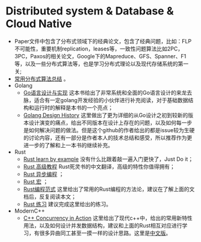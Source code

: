 # Distributed system & Database & Cloud Native 

* Paper文件中包含了分布式领域下的经典论文，包含了经典问题，比如：FLP不可能性，重要机制replication，leases等，一致性问题算法比如2PC，3PC，Paxos的相关论文，Google下的Mapreduce、GFS、Spanner、F1等，以及一些分布式算法等，也是学习分布式理论以及现代存储系统的第一关;
* [常用分布式算法总结](https://mp.weixin.qq.com/s/uFIn90szggYU49MVQvWPiA) 。
* Golang
  * [Go语言设计与实现](https://draveness.me/golang/) 这本书给出了非常系统和全面的Go语言设计的来龙去脉，适合有一定golang开发经验的小伙伴进行补充阅读，对于基础数据结构和运行时的解释是本书的一个亮点；
  * [Golang Design History](https://github.com/golang-design/history#runtime-core) 这里做出了更为详细的从Go设计之初到较新的版本设计演变的痛点，给出不同版本在设计上存在的问题，以及如何每一步是如何解决问题的做法。但是这个github的作者给出的都是issue较为生硬的讨论内容，还有一部分是作者本人的技术总结和感受，所以推荐作为更进一步的了解和上一本书的继续补充。
* Rust
  * [Rust learn by example](http://rustcc.github.io/rust-by-example/) 没有什么比跟着敲一遍入门更快了，Just Do it；
  * [Rust 高级教程](https://learnku.com/docs/nomicon/2018/brief-introduction/4702) Rust死灵书的中文翻译，高级的特性你值得拥有；
  * [Rust 异步编程](https://rust-lang.github.io/async-book/01_getting_started/01_chapter.html) ；
  * [Rust 宏](https://danielkeep.github.io/tlborm/book/index.html) ；
  * [Rust编程范式](https://coolshell.cn/articles/20845.html) 这里给出了常用的Rust编程的方法论，建议在了解上面的文档后，反复阅读本文；
  * [Rust 练习](https://university.pingcap.com/talent-plan/rust-programming/) 建议完成这里给出的练习。
* ModernC++
  * [C++ Concurrency in Action](https://github.com/huyubing/books-pdf/blob/master/C%2B%2B%20Concurrency%20in%20Action.pdf) 这里给出了现代c++中，给出的常用新特性用法，以及如何设计并发数据结构，建议和上面的Rust相互对应进行学习，有很多异曲同工甚至一摸一样的设计思路。这里是[中文版](https://github.com/xiaoweiChen/CPP-Concurrency-In-Action-2ed-2019)。

